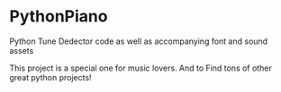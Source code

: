 # PythonPiano
Python Tune Dedector code as well as accompanying font and sound assets

This project is a special one for music lovers.
And to Find tons of other great python projects!
